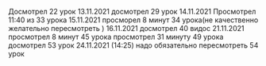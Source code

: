Досмотрел 22 урок 13.11.2021
досмотрел 29 урок 14.11.2021
Просмотрел 11:40 из 33 урока 15.11.2021
просморел 8 минут 34 урока(не качественно желательно пересмотреть ) 16.11.2021
досмотрел 40 видос 21.11.2021
просмотрел 8 минут 45 урока
просмотрел 31 минуту 49 урока
досмотрел 53 урок 24.11.2021 (14:25)
надо обязательно пересмотреть 54 урок